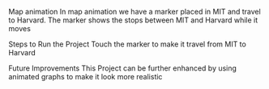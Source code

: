 Map animation
In map animation we have a marker placed in MIT and travel to Harvard. The marker shows the stops between MIT and Harvard while it moves

Steps to Run the Project
Touch the marker to make it travel from MIT to Harvard

Future Improvements
This Project can be further enhanced by using animated graphs to make it look more realistic
